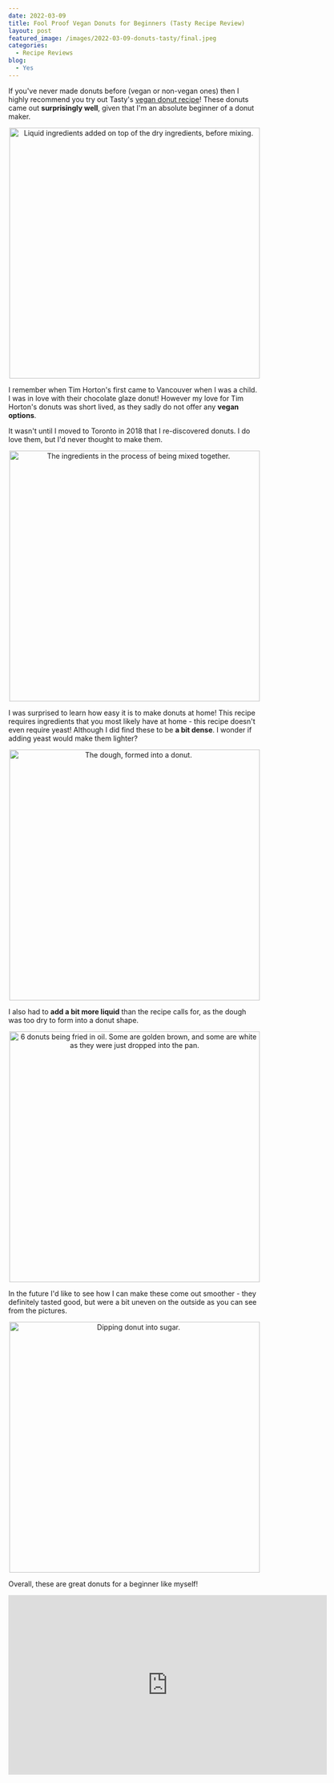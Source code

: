 ```yaml
---
date: 2022-03-09
title: Fool Proof Vegan Donuts for Beginners (Tasty Recipe Review)
layout: post
featured_image: /images/2022-03-09-donuts-tasty/final.jpeg
categories:
  - Recipe Reviews
blog:
  - Yes
---
```


If you've never made donuts before (vegan or non-vegan ones) then I highly recommend you try out Tasty's <a href='https://tasty.co/recipe/vegan-doughnuts'>vegan donut recipe</a>! These donuts came out **surprisingly well**, given that I'm an absolute beginner of a donut maker.

<p align="center">
<img src="/images/2022-03-09-donuts-tasty/1.jpeg" width="500"
alt="Liquid ingredients added on top of the dry ingredients, before mixing.">
</p>

I remember when Tim Horton's first came to Vancouver when I was a child. I was in love with their chocolate glaze donut! However my love for Tim Horton's donuts was short lived, as they sadly do not offer any **vegan options**.

It wasn't until I moved to Toronto in 2018 that I re-discovered donuts. I do love them, but I'd never thought to make them.

<p align="center">
<img src="/images/2022-03-09-donuts-tasty/2.jpeg" width="500"
alt="The ingredients in the process of being mixed together.">
</p>

I was surprised to learn how easy it is to make donuts at home! This recipe requires ingredients that you most likely have at home - this recipe doesn't even require yeast! Although I did find these to be **a bit dense**. I wonder if adding yeast would make them lighter?

<p align="center">
<img src="/images/2022-03-09-donuts-tasty/3.jpeg" width="500"
alt="The dough, formed into a donut.">
</p>

I also had to **add a bit more liquid** than the recipe calls for, as the dough was too dry to form into a donut shape.

<p align="center">
<img src="/images/2022-03-09-donuts-tasty/4.jpeg" width="500"
alt="6 donuts being fried in oil. Some are golden brown, and some are white as they were just dropped into the pan.">
</p>

In the future I'd like to see how I can make these come out smoother - they definitely tasted good, but were a bit uneven on the outside as you can see from the pictures. 

<p align="center">
<img src="/images/2022-03-09-donuts-tasty/dipping_donut.png" width="500"
alt="Dipping donut into sugar.">
</p>


Overall, these are great donuts for a beginner like myself!

<p align="center">
<iframe width="636" height="358" src="https://www.youtube.com/embed/u0yTacOSKTA" title="YouTube video player" frameborder="0" allow="accelerometer; autoplay; clipboard-write; encrypted-media; gyroscope; picture-in-picture" allowfullscreen></iframe>
</p>
